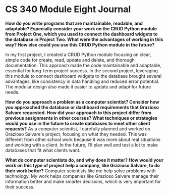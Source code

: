 # CS 340 Module Eight Journal
**How do you write programs that are maintainable, readable, and adaptable? Especially consider your work on the CRUD Python module from Project One, which you used to connect the dashboard widgets to the database in Project Two. What were the advantages of working in this way? How else could you use this CRUD Python module in the future?**

In my first project, I created a CRUD Python module focusing on clear, simple code for create, read, update and delete, and thorough documentation. This approach made the code maintainable and adaptable, essential for long-term project success. In the second project, leveraging this module to connect dashboard widgets to the database brought several advantages, like consistency in data handling and reduced error potential. The modular design also made it easier to update and adapt for future needs.


**How do you approach a problem as a computer scientist? Consider how you approached the database or dashboard requirements that Grazioso Salvare requested. How did your approach to this project differ from previous assignments in other courses? What techniques or strategies would you use in the future to create databases to meet other client requests?**
As a computer scientist, I carefully planned and worked on Grazioso Salvare's project, focusing on what they needed. This was different from other school work because it was more about real situations and working with a client. In the future, I'll plan well and test a lot to make databases that fit what clients want.


**What do computer scientists do, and why does it matter? How would your work on this type of project help a company, like Grazioso Salvare, to do their work better?**
Computer scientists like me help solve problems with technology. My work helps companies like Grazioso Salvare manage their information better and make smarter decisions, which is very important for their success.





